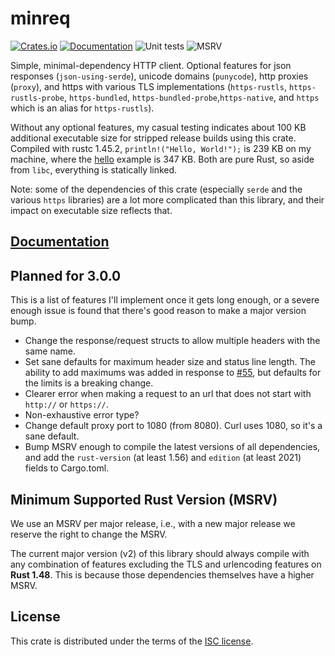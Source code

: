 # minreq
[![Crates.io](https://img.shields.io/crates/d/minreq.svg)](https://crates.io/crates/minreq)
[![Documentation](https://docs.rs/minreq/badge.svg)](https://docs.rs/minreq)
![Unit tests](https://github.com/neonmoe/minreq/actions/workflows/unit-tests.yml/badge.svg)
![MSRV](https://github.com/neonmoe/minreq/actions/workflows/msrv.yml/badge.svg)

Simple, minimal-dependency HTTP client. Optional features for json
responses (`json-using-serde`), unicode domains (`punycode`), http
proxies (`proxy`), and https with various TLS implementations
(`https-rustls`, `https-rustls-probe`, `https-bundled`,
`https-bundled-probe`,`https-native`, and `https` which is an alias
for `https-rustls`).

Without any optional features, my casual testing indicates about 100
KB additional executable size for stripped release builds using this
crate. Compiled with rustc 1.45.2, `println!("Hello, World!");` is 239
KB on my machine, where the [hello](examples/hello.rs) example is 347
KB. Both are pure Rust, so aside from `libc`, everything is statically
linked.

Note: some of the dependencies of this crate (especially `serde` and
the various `https` libraries) are a lot more complicated than this
library, and their impact on executable size reflects that.

## [Documentation](https://docs.rs/minreq)

## Planned for 3.0.0

This is a list of features I'll implement once it gets long enough, or
a severe enough issue is found that there's good reason to make a
major version bump.

- Change the response/request structs to allow multiple headers with
  the same name.
- Set sane defaults for maximum header size and status line
  length. The ability to add maximums was added in response to
  [#55](https://github.com/neonmoe/minreq/issues/55), but defaults for
  the limits is a breaking change.
- Clearer error when making a request to an url that does not start
  with `http://` or `https://`.
- Non-exhaustive error type?
- Change default proxy port to 1080 (from 8080). Curl uses 1080, so it's a sane
  default.
- Bump MSRV enough to compile the latest versions of all dependencies, and add
  the `rust-version` (at least 1.56) and `edition` (at least 2021) fields to
  Cargo.toml.

## Minimum Supported Rust Version (MSRV)

We use an MSRV per major release, i.e., with a new major release we
reserve the right to change the MSRV.

The current major version (v2) of this library should always compile with any
combination of features excluding the TLS and urlencoding features on **Rust
1.48**. This is because those dependencies themselves have a higher MSRV.

## License
This crate is distributed under the terms of the [ISC license](COPYING.md).
